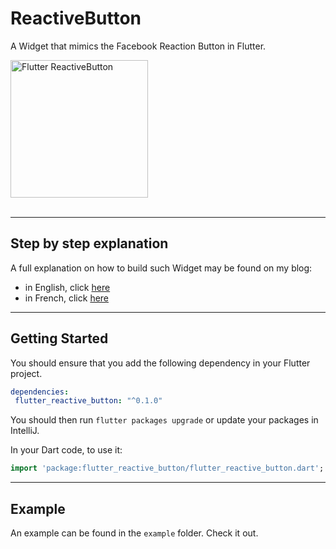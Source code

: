# ReactiveButton

A Widget that mimics the Facebook Reaction Button in Flutter.

<img src="https://github.com/boeledi/flutter_reactive_button/reactive_button.gif" width="220" alt="Flutter ReactiveButton" />
<br/><br/>

---
## Step by step explanation

A full explanation on how to build such Widget may be found on my blog:

* in English, click [here](https://www.didierboelens.com/2018/09/reactive-button/)
* in French, click [here](https://www.didierboelens.com/fr/2018/09/reactive-button/)

---
## Getting Started

You should ensure that you add the following dependency in your Flutter project.
```yaml
dependencies:
 flutter_reactive_button: "^0.1.0"
```

You should then run `flutter packages upgrade` or update your packages in IntelliJ.

In your Dart code, to use it:
```dart
import 'package:flutter_reactive_button/flutter_reactive_button.dart';
```

---
## Example

An example can be found in the `example` folder.  Check it out.

